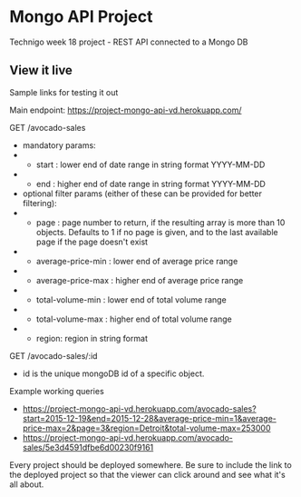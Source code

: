 # Mongo API Project

Technigo week 18 project - REST API connected to a Mongo DB


## View it live

Sample links for testing it out

Main endpoint: https://project-mongo-api-vd.herokuapp.com/

GET /avocado-sales
- mandatory params:
- - start : lower end of date range in string format YYYY-MM-DD
- - end : higher end of date range in string format YYYY-MM-DD
- optional filter params (either of these can be provided for better filtering):
- - page : page number to return, if the resulting array is more than 10 objects. Defaults to 1 if no page is given, and to the last available page if the page doesn't exist
- - average-price-min : lower end of average price range
- - average-price-max : higher end of average price range
- - total-volume-min : lower end of total volume range
- - total-volume-max : higher end of total volume range
- - region: region in string format

GET /avocado-sales/:id
- id is the unique mongoDB id of a specific object.

Example working queries
- https://project-mongo-api-vd.herokuapp.com/avocado-sales?start=2015-12-19&end=2015-12-28&average-price-min=1&average-price-max=2&page=3&region=Detroit&total-volume-max=253000
- https://project-mongo-api-vd.herokuapp.com/avocado-sales/5e3d4591dfbe6d00230f9161

Every project should be deployed somewhere. Be sure to include the link to the deployed project so that the viewer can click around and see what it's all about.
